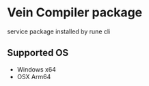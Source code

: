 # Vein Compiler package

service package installed by rune cli

## Supported OS

- Windows x64
- OSX Arm64